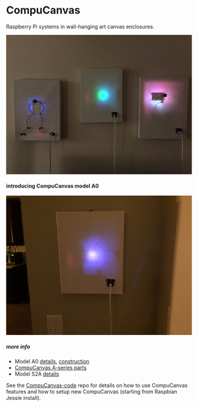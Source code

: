 # CompuCanvas

Raspberry Pi systems in wall-hanging art canvas enclosures.

![CompuCanvases-1-dim](doc/images/CompuCanvases-1-dim.jpg)

#### introducing CompuCanvas model A0

![CompuCanvas model A0](model/A0/images/A0-running-9-med.jpg)

##### more info

* Model A0 [details](model/A0), [construction](model/A0/construction)
* [CompuCanvas A-series parts](doc/parts/A-series)
* Model S2A [details](model/S2A)


See the [CompuCanvas-code](https://github.com/cjdaly/CompuCanvas-code) repo
for details on how to use CompuCanvas features and how to setup new CompuCanvas
(starting from Raspbian Jessie install).
